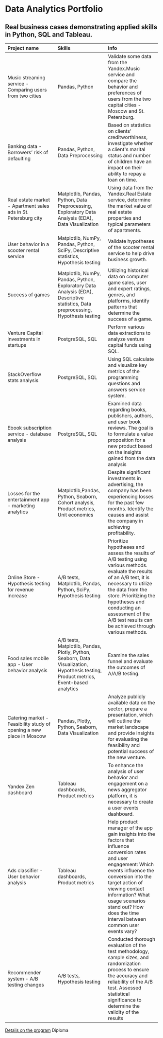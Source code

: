 # Data Analytics Portfolio

## Real business cases demonstrating applied skills in Python, SQL and Tableau.

| Project name              | Skills           | Info                     |
| :-------------------- | :--------------------- |:---------------------------|
| Music streaming service - Comparing users from two cities | Pandas, Python | Validate some data from the Yandex.Music service and compare the behavior and preferences of users from the two capital cities - Moscow and St. Petersburg. |
| Banking data - Borrowers’ risk of defaulting| Pandas, Python, Data Preprocessing | Based on statistics on clients' creditworthiness, investigate whether a client's marital status and number of children have an impact on their ability to repay a loan on time. |
| Real estate market - Apartment sales ads in St. Petersburg city | Matplotlib, Pandas, Python, Data Preprocessing, Exploratory Data Analysis (EDA), Data Visualization | Using data from the Yandex.Real Estate service, determine the market value of real estate properties and typical parameters of apartments.|
| User behavior in a scooter rental service | Matplotlib, NumPy, Pandas, Python, SciPy, Descriptive statistics, Hypothesis testing | Validate hypotheses of the scooter rental service to help drive business growth.|
| Success of games | Matplotlib, NumPy, Pandas, Python, Exploratory Data Analysis (EDA), Descriptive statistics, Data preprocessing, Hypothesis testing | Utilizing historical data on computer game sales, user and expert ratings, genres, and platforms, identify patterns that determine the success of a game.|
| Venture Capital investments in startups | PostgreSQL, SQL| Perform various data extractions to analyze venture capital funds using SQL.|
| StackOverflow stats analysis | PostgreSQL, SQL | Using SQL calculate and visualize key metrics of the programming questions and answers service system.|
| Ebook subscription service - database analysis|  PostgreSQL, SQL | Examined data regarding books, publishers, authors, and user book reviews. The goal is to formulate a value proposition for a new product based on the insights gained from the data analysis |
| Losses for the entertainment app - marketing analytics | Matplotlib,Pandas, Python, Seaborn, Cohort analysis, Product metrics, Unit economics| Despite significant investments in advertising, the company has been experiencing losses for the past few months. Identify the causes and assist the company in achieving profitability.|
| Online Store - Hypothesis testing for revenue increase | A/B tests, Matplotlib, Pandas, Python, SciPy, Hypothesis testing | Prioritize hypotheses and assess the results of A/B testing using various methods. evaluate the results of an A/B test, it is necessary to utilize the data from the store. Prioritizing the hypotheses and conducting an assessment of the A/B test results can be achieved through various methods.|
| Food sales mobile app - User behavior analysis | A/B tests, Matplotlib, Pandas, Plotly, Python, Seaborn, Data Visualization, Hypothesis testing, Product metrics, Event-based analytics | Examine the sales funnel and evaluate the outcomes of A/A/B testing.|
| Catering market - Feasibility study of opening a new place in Moscow | Pandas, Plotly, Python, Seaborn, Data Visualization | Analyze publicly available data on the sector, prepare a presentation, which will outline the market landscape and provide insights for evaluating the feasibility and potential success of the new venture.|
| Yandex Zen dashboard | Tableau dashboards, Product metrics | To enhance the analysis of user behavior and engagement on a news aggregator platform, it is necessary to create a user events dashboard. |
| Ads classifier - User behavior analysis | Tableau dashboards, Product metrics | Help product manager of the app  gain insights into the factors that influence conversion rates and user engagement: Which events influence the conversion into the target action of viewing contact information? What usage scenarios stand out? How does the time interval between common user events vary? |
| Recommender system - A/B testing changes|  A/B tests, Hypothesis testing | Conducted thorough evaluation of the test methodology, sample sizes, and randomization process to ensure the accuracy and reliability of the A/B test. Assessed statistical significance to determine the validity of the results |


[Details on the program](https://practicum.yandex.ru/data-analyst/)
Diploma
